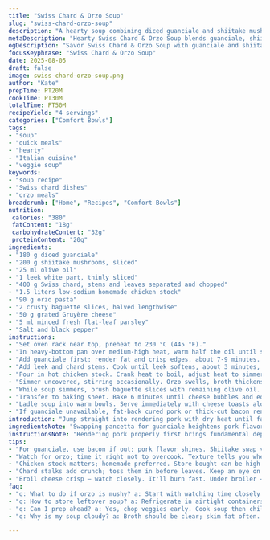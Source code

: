 ```yaml
---
title: "Swiss Chard & Orzo Soup"
slug: "swiss-chard-orzo-soup"
description: "A hearty soup combining diced guanciale and shiitake mushrooms with orzo and Swiss chard. The broth simmers into a rich base while toasted baguette slices with melted Gruyère add crunch. Red chard stalks create texture, leaves soften for color. A quick broil crisps cheese topping until bubbling and golden. Garnished with fresh parsley, this version swaps pancetta and button mushrooms for deep umami notes. Balanced salt from homemade chicken broth. Straightforward layering of flavors, uses common kitchen staples and highlights timing via sights and aromas."
metaDescription: "Hearty Swiss Chard & Orzo Soup blends guanciale, shiitake mushrooms, orzo, and Swiss chard. Enjoy rich flavors and crispy cheese toast."
ogDescription: "Savor Swiss Chard & Orzo Soup with guanciale and shiitake mushrooms. Crispy cheese toast brings crunchy texture. Comfort in every spoonful."
focusKeyphrase: "Swiss Chard & Orzo Soup"
date: 2025-08-05
draft: false
image: swiss-chard-orzo-soup.png
author: "Kate"
prepTime: PT20M
cookTime: PT30M
totalTime: PT50M
recipeYield: "4 servings"
categories: ["Comfort Bowls"]
tags:
- "soup"
- "quick meals"
- "hearty"
- "Italian cuisine"
- "veggie soup"
keywords:
- "soup recipe"
- "Swiss chard dishes"
- "orzo meals"
breadcrumb: ["Home", "Recipes", "Comfort Bowls"]
nutrition: 
 calories: "380"
 fatContent: "18g"
 carbohydrateContent: "32g"
 proteinContent: "20g"
ingredients:
- "180 g diced guanciale"
- "200 g shiitake mushrooms, sliced"
- "25 ml olive oil"
- "1 leek white part, thinly sliced"
- "400 g Swiss chard, stems and leaves separated and chopped"
- "1.5 liters low-sodium homemade chicken stock"
- "90 g orzo pasta"
- "2 crusty baguette slices, halved lengthwise"
- "50 g grated Gruyère cheese"
- "5 ml minced fresh flat-leaf parsley"
- "Salt and black pepper"
instructions:
- "Set oven rack near top, preheat to 230 °C (445 °F)."
- "In heavy-bottom pan over medium-high heat, warm half the oil until shimmering."
- "Add guanciale first; render fat and crisp edges, about 7-9 minutes. Listen for sizzle, smell pork fat caramelizing. Then toss in shiitakes. Stir to brown until darkened, no steam escaping, 5 minutes."
- "Add leek and chard stems. Cook until leek softens, about 3 minutes, stirring constantly to avoid burning. Season now with salt and pepper; salt helps soften vegetables, pepper adds bite."
- "Pour in hot chicken stock. Crank heat to boil, adjust heat to simmer. Add orzo pasta gently to avoid sticking."
- "Simmer uncovered, stirring occasionally. Orzo swells, broth thickens slightly, about 7 minutes. When orzo is al dente, toss in chard leaves. Stir to wilt leaves quickly, 2 minutes max. Taste broth; adjust seasoning carefully—over-salting wastes everything."
- "While soup simmers, brush baguette slices with remaining olive oil. Spread grated Gruyère evenly atop."
- "Transfer to baking sheet. Bake 6 minutes until cheese bubbles and edges brown. Switch oven to broil, watch carefully for 1-2 minutes until golden crisp spots form. Top with minced parsley right after removing from oven for freshness."
- "Ladle soup into warm bowls. Serve immediately with cheese toasts alongside. Crunch meets silk in every bite."
- "If guanciale unavailable, fat-back cured pork or thick-cut bacon renders well with similar flavor. Shiitake can be swapped for cremini mushrooms for budget. Reduce salt if using store-bought broth; adjust midway. Overcooked orzo turns gluey — observe swelling vs firmness. If broth cloudy, skim fat or strain for clarity. Use life hacks like prepping veggies first to save time. Cooking smells signal doneness better than clocks."
introduction: "Jump straight into rendering pork with dry heat until fat crisps and hisses, no need to mask smells. Mushroom sizzle gives off earth notes, brown but not wet — indication to toss leek in next. Keep vegetables moving in pan to coax out sweetness and prevent burning. Stock heats fast, bubbles should be lively then moderate, not flat. Orzo tells you when cooked by texture and when it starts soaking broth, usually 7 minutes. Finally add chard leaves last—they wilt instantly, preserve color, avoid floppy mess. Transform simple soup with rustic crisps covered in melted Gruyère browned under broiler, bubbling and caramelizing. Ends sharp with parsley freshness, easy swap if necessary to chives or tarragon. No fuss, no fussiness. Just technique and timing honed through repetition, trusting senses above timers. Fish backyard favorites or market finds for mushrooms, porks to vary. Keep salt delicate, layering flavor, not drowning it."
ingredientsNote: "Swapping pancetta for guanciale heightens pork flavor profile, less smoky more porky and richer fat. Shiitake mushrooms add meaty texture and deeper umami, perfect to cut through richness—not the typical button, but easily sourced. Olive oil split use: half for rendering, half to crisp bread and bring out the cheese flavor. Choosing Gruyère over cheddar for toast ups complexity with nuttier tones and better melting. Leek fibers release sweetness that plays well with chard’s mild bitterness; separate stems and leaves for staggered cooking to get varying textures instead of one-note mush. Orzo—small shape like large grains, absorbs broth well, but timing is delicate; too long and it becomes a starchy mush. Homemade chicken stock recommended to control salt and build pure base flavor; if store-bought, go low sodium and adjust accordingly when seasoning. Parsley brightens finished dish, but chives or tarragon can swap for different notes. Crusty baguette preferred for crispness under cheese—avoid soft sandwich bread or stale slices that soak oil and get limp."
instructionsNote: "Rendering pork properly first brings fundamental depth—the fat is the flavor carrier here, crisp edges provide texture contrast. Mushrooms must brown, not steam—turn down heat if they start releasing too much moisture. Adding leeks and chard stalks next provides a base sweetness and crunch. Salt at this stage helps extract moisture and flavors but don’t overdo—too salty early makes corrections difficult. Bring stock to a bubble before adding orzo; the simmer lets orzo absorb broth gradually. Watch for swelling and loss of raw bite—testing texture every few minutes avoids mush. Stir to prevent sticking. Add chard leaves right at the end, cooking briefly to retain color and nutrients but avoid limpness. Toast bread with cheese under broiler for a minute or two only—cheese browns fast, watch closely or it burns. Sprinkle fresh herbs off heat to keep vibrant. If broth appears greasy, skim off between steps. Can strain or use fine sieve for silkier texture. Quick mise-en-place keeps efficient flow. Visual and tactile indicators trump time stamps; smell renders doneness, cooking sounds offer real-time monitoring. Essential to finishing soup and gratin simultaneously for a controlled dinner service."
tips:
- "For guanciale, use bacon if out; pork flavor shines. Shiitake swap via cremini. Cook until crispy; moisture means they're steaming."
- "Watch for orzo; time it right not to overcook. Texture tells you when. Test—al dente is key. Softer means starchy."
- "Chicken stock matters; homemade preferred. Store-bought can be high in salt. Taste before seasoning. Adjust carefully; prevent over-salting."
- "Chard stalks add crunch; toss them in before leaves. Keep an eye on color, freshness. Cooking should preserve nutrients."
- "Broil cheese crisp — watch closely. It'll burn fast. Under broiler — just until bubbly and brown. Remove quickly and let sit."
faq:
- "q: What to do if orzo is mushy? a: Start with watching time closely. Al dente means firm. Test regularly; don’t let it sit too long."
- "q: How to store leftover soup? a: Refrigerate in airtight containers. Reheat gently. Add splash water if too thick. Lasts for a few days."
- "q: Can I prep ahead? a: Yes, chop veggies early. Cook soup then chill fast. Reheat and adjust seasoning. Flavors deepen over time."
- "q: Why is my soup cloudy? a: Broth should be clear; skim fat often. Strain if necessary. Clean look signals proper cooking techniques."

---
```

